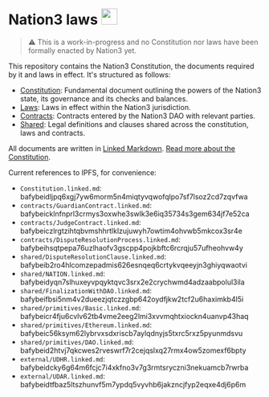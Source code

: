 # Nation3 laws <img src="https://nation3.org/flag.svg" width="32">

> :warning: This is a work-in-progress and no Constitution nor laws have been formally enacted by Nation3 yet.

This repository contains the Nation3 Constitution, the documents required by it and laws in effect. It's structured as follows:

- [Constitution](https://linked.md/v?u=https://linked.md/api/github/nation3/law/main/Constitution.linked.md): Fundamental document outlining the powers of the Nation3 state, its governance and its checks and balances.
- [Laws](laws): Laws in effect within the Nation3 jurisdiction.
- [Contracts](contracts): Contracts entered by the Nation3 DAO with relevant parties.
- [Shared](shared): Legal definitions and clauses shared across the constitution, laws and contracts.

All documents are written in [Linked Markdown](https://linked.md).
[Read more about the Constitution](https://docs.nation3.org/jurisdiction/constitution).

Current references to IPFS, for convenience:

- `Constitution.linked.md`: bafybeidljpq6xgj7yw6morm5n4miqtyvqwofqlpo7sf7lsoz2cd7zqvfwa
- `contracts/GuardianContract.linked.md`: bafybeicklnfnprl3crmys3oxwhe3swlk3e6iq35734s3gem634jf7e52ca
- `contracts/JudgeContract.linked.md`: bafybeiczlrgtzihtqbvmshhrtlklzujuwyh7owtim4ohvwb5mkcox3sr4e
- `contracts/DisputeResolutionProcess.linked.md`: bafybeihsqtpepa76uzlhaofv3gscpp4pojkbftc6rcrqju57ufheohvw4y
- `shared/DisputeResolutionClause.linked.md`: bafybeib2ro4hlcomzepadmis626esnqeq6crtykvqeeyjn3ghiyqwaotvi
- `shared/NATION.linked.md`: bafybeidyqn7slhuxeyvpqyktqvc3srx2e2crychwmd4adzaabpolul3ila
- `shared/FinalizationWithDAO.linked.md`: bafybeifbsi5nm4v2dueezjqtczzgbp642oydfjkw2tcf2u6haximkb4l5i
- `shared/primitives/Basic.linked.md`: bafybeicr4fju6cvlv62tb4vme2eeg2lmi3xvvmqhtxiockn4uanvp43haq
- `shared/primitives/Ethereum.linked.md`: bafybeic56ksym62lybrvxsdxriscb7aylqdnyjs5txrc5rxz5pyunmdsvu
- `shared/primitives/DAO.linked.md`: bafybeid2htvj7qkcwes2rveswrf7r2cejqslxq27rmx4ow5zomexf6bpty
- `external/UDHR.linked.md`: bafybeidcky6g64m6fcjc7i4xkfno3v7g3rmtsryczni3nekuamcb7rwrba
- `external/UDAR.linked.md`: bafybeidtfbaz5ltszhunvf5m7ypdq5vyvhb6jakzncjfyp2eqxe4dj6p6m
